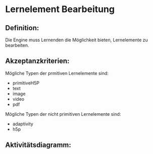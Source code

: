 # Lernelement Bearbeitung


## Definition:

Die Engine muss Lernenden die Möglichkeit bieten, Lernelemente zu bearbeiten.


## Akzeptanzkriterien:

Mögliche Typen der prmitiven Lernelemente sind:
- primitiveH5P
- text
- image
- video
- pdf

Mögliche Typen der nicht primitiven Lernelemente sind:
- adaptivity
- h5p

## Aktivitätsdiagramm:
